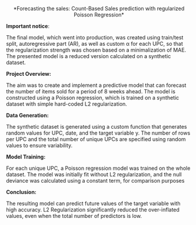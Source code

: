 <p align="center">
*Forecasting the sales: Count-Based Sales prediction with regularized Poisson Regression*

  
**Important notice**:

The final model, which went into production, was created using train/test split, autoregressive part (AR), as well as custom α for each UPC, so that the regularization strength was chosen based on a minimalization of MAE. The presented model is a reduced version calculated on a synthetic dataset.

**Project Overview:**

The aim was to create and implement a predictive model that can forecast the number of items sold for a period of 8 weeks ahead. The model is constructed using a Poisson regression, which is trained on a synthetic dataset with simple hard-coded L2 regularization. 

**Data Generation:**

The synthetic dataset is generated using a custom function that generates random values for UPC, date, and the target variable y. The number of rows per UPC and the total number of unique UPCs are specified using random values to ensure variability.

**Model Training:**

For each unique UPC, a Poisson regression model was trained on the whole dataset. The model was initially fit without L2 regularization, and the null deviance was calculated using a constant term, for comparison purposes

**Conclusion:**

The resulting model can predict future values of the target variable with high accuracy. L2 Regularization significantly reduced the over-inflated values, even when the total number of predictors is low.  


